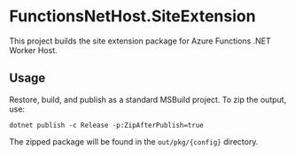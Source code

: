 # FunctionsNetHost.SiteExtension

This project builds the site extension package for Azure Functions .NET Worker Host.

## Usage

Restore, build, and publish as a standard MSBuild project. To zip the output, use:

    dotnet publish -c Release -p:ZipAfterPublish=true

The zipped package will be found in the `out/pkg/{config}` directory.
